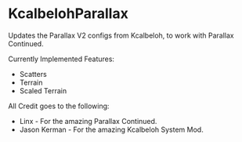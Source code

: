 # KcalbelohParallax

Updates the Parallax V2 configs from Kcalbeloh, to work with Parallax Continued.

Currently Implemented Features:
* Scatters
* Terrain
* Scaled Terrain

All Credit goes to the following:
* Linx - For the amazing Parallax Continued.
* Jason Kerman - For the amazing Kcalbeloh System Mod.